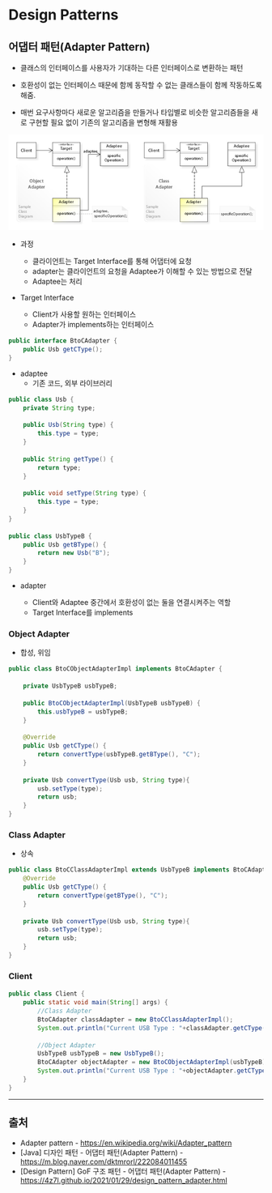 # Design Patterns

## 어댑터 패턴(Adapter Pattern)

- 클래스의 인터페이스를 사용자가 기대하는 다른 인터페이스로 변환하는 패턴
- 호환성이 없는 인터페이스 때문에 함께 동작할 수 없는 클래스들이 함께 작동하도록 해줌.

- 매번 요구사항마다 새로운 알고리즘을 만들거나 타입별로 비슷한 알고리즘들을 새로 구현할 필요 없이 기존의 알고리즘을 변형해 재활용

![Adapter pattern](images/Adapter_pattern.png)

- 과정

  - 클라이언트는 Target Interface를 통해 어댑터에 요청
  - adapter는 클라이언트의 요청을 Adaptee가 이해할 수 있는 방법으로 전달
  - Adaptee는 처리

- Target Interface

  - Client가 사용할 원하는 인터페이스
  - Adapter가 implements하는 인터페이스

```java
public interface BtoCAdapter {
    public Usb getCType();
}
```

- adaptee
  - 기존 코드, 외부 라이브러리

```java
public class Usb {
    private String type;

    public Usb(String type) {
        this.type = type;
    }

    public String getType() {
        return type;
    }

    public void setType(String type) {
        this.type = type;
    }
}

public class UsbTypeB {
    public Usb getBType() {
        return new Usb("B");
    }
}
```

- adapter

  - Client와 Adaptee 중간에서 호환성이 없는 둘을 연결시켜주는 역할
  - Target Interface를 implements

### Object Adapter

- 합성, 위임

```java
public class BtoCObjectAdapterImpl implements BtoCAdapter {

    private UsbTypeB usbTypeB;

    public BtoCObjectAdapterImpl(UsbTypeB usbTypeB) {
        this.usbTypeB = usbTypeB;
    }

    @Override
    public Usb getCType() {
        return convertType(usbTypeB.getBType(), "C");
    }

    private Usb convertType(Usb usb, String type){
        usb.setType(type);
        return usb;
    }
}
```

### Class Adapter

- 상속

```java
public class BtoCClassAdapterImpl extends UsbTypeB implements BtoCAdapter{
    @Override
    public Usb getCType() {
        return convertType(getBType(), "C");
    }

    private Usb convertType(Usb usb, String type){
        usb.setType(type);
        return usb;
    }
}
```

### Client

```java
public class Client {
    public static void main(String[] args) {
        //Class Adapter
        BtoCAdapter classAdapter = new BtoCClassAdapterImpl();
        System.out.println("Current USB Type : "+classAdapter.getCType().getType());

        //Object Adapter
        UsbTypeB usbTypeB = new UsbTypeB();
        BtoCAdapter objectAdapter = new BtoCObjectAdapterImpl(usbTypeB);
        System.out.println("Current USB Type : "+objectAdapter.getCType().getType());
    }
}
```

---

## 출처

- Adapter pattern - <https://en.wikipedia.org/wiki/Adapter_pattern>
- [Java] 디자인 패턴 - 어댑터 패턴(Adapter Pattern) - <https://m.blog.naver.com/dktmrorl/222084011455>
- [Design Pattern] GoF 구조 패턴 - 어댑터 패턴(Adapter Pattern) - <https://4z7l.github.io/2021/01/29/design_pattern_adapter.html>
